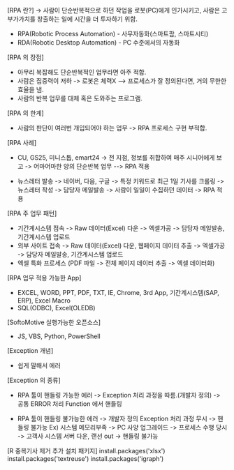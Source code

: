 
[RPA 란?]
 -> 사람이 단순반복적으로 하던 작업을 로봇(PC)에게 인가시키고, 사람은 고부가가치를 창출하는 일에
    시간을 더 투자하기 위함.
 * RPA(Robotic Process Automation) - 사무자동화(스마트팜, 스마트시티)
 * RDA(Robotic Desktop Automation) - PC 수준에서의 자동화

[RPA 의 장점]
 * 아무리 복잡해도 단순반복적인 업무라면 아주 적합.
 * 사람은 집중력이 저하 -> 로봇은 체력X --> 프로세스가 잘 정의된다면, 거의 무한한 효율을 냄.
 * 사람의 반복 업무를 대체 혹은 도와주는 프로그램.

[RPA 의 한계]
 * 사람의 판단이 여러번 개입되어야 하는 업무
    -> RPA 프로세스 구현 부적합.

[RPA 사례]
 * CU, GS25, 미니스톱, emart24
    -> 전 지점, 정보를 취합하여 매주 시니어에게 보고
    -> 어마어마한 양의 단순반복 업무 --> RPA 적용
 
 * 뉴스레터 발송
    -> 네이버, 다음, 구글 -> 특정 키워드로 최근 1일 기사를 크롤링 -> 뉴스레터 작성 -> 담당자 메일발송
    -> 사람이 일일이 수집하던 데이터 -> RPA 적용

[RPA 주 업무 패턴]
 * 기간계시스템 접속 -> Raw 데이터(Excel) 다운 -> 엑셀가공 -> 담당자 메일발송, 기간계시스템 업로드
 * 외부 사이트 접속 -> Raw 데이터(Excel) 다운, 웹페이지 데이터 추출 -> 엑셀가공 -> 담당자 메일발송, 기간계시스템 업로드
 * 엑셀 특화 프로세스 (PDF 파일 -> 전체 페이지 데이터 추출 -> 엑셀 데이터화)

[RPA 업무 적용 가능한 App]
 * EXCEL, WORD, PPT, PDF, TXT, IE, Chrome, 3rd App, 기간계시스템(SAP, ERP), Excel Macro
 * SQL(ODBC), Excel(OLEDB)

[SoftoMotive 실행가능한 오픈소스]
 * JS, VBS, Python, PowerShell

[Exception 개념]
 * 쉽게 말해서 에러

[Exception 의 종류]
 * RPA 툴이 핸들링 가능한 에러
    -> Exception 처리 과정을 따름.(개발자 정의)
        -> 공통 ERROR 처리 Function 에서 핸들링
 
 * RPA 툴이 핸들링 불가능한 에러
    -> 개발자 정의 Exception 처리 과정 무시
        -> 핸들링 불가능
            Ex) 시스템 메모리부족 -> PC 사양 업그레이드
    -> 프로세스 수행 당시 -> 고객사 시스템 서버 다운, 랜선 out
        -> 핸들링 불가능

[R 중복기사 제거 추가 설치 패키지]
install.packages('xlsx')
install.packages('textreuse')
install.packages('igraph')
























